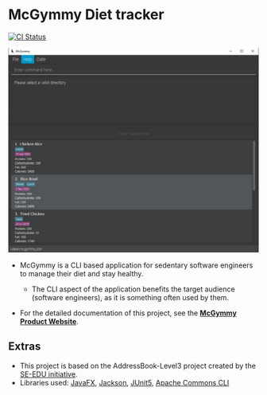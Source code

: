 # McGymmy Diet tracker


[![CI Status](https://github.com/AY2021S1-CS2103T-W17-3/tp/workflows/Java%20CI/badge.svg)](https://github.com/AY2021S1-CS2103T-W17-3/tp/actions)

![Ui](docs/images/Ui.png)

* McGymmy is a CLI based application for sedentary software engineers to manage their diet and stay healthy.
  * The CLI aspect of the application benefits the target audience (software engineers), as it is something often used by them.

* For the detailed documentation of this project, see the **[McGymmy Product Website](https://ay2021s1-cs2103t-w17-3.github.io/tp/)**.

## Extras
* This project is based on the AddressBook-Level3 project created by the [SE-EDU initiative](https://se-education.org).
* Libraries used: [JavaFX](https://openjfx.io/), [Jackson](https://github.com/FasterXML/jackson), [JUnit5](https://github.com/junit-team/junit5), [Apache Commons CLI](https://commons.apache.org/proper/commons-cli/)
